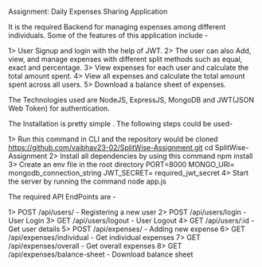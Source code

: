 
Assignment: Daily Expenses Sharing Application

It is the required Backend for managing expenses among different individuals. Some of the features of this application include -

1> User Signup and login with the help of JWT. 
2> The user can also Add, view, and manage expenses with different split methods such as equal, exact and percentage.
3> View expenses for each user and calculate the total amount spent. 
4> View all expenses and calculate the total amount spent across all users. 
5> Download a balance sheet of expenses.

The Technologies used are NodeJS, ExpressJS, MongoDB and JWT(JSON Web Token) for authentication.

The Installation is pretty simple . The following steps could be used-

1> Run this command in CLI and the repository would be cloned 
      https://github.com/vaibhav23-02/SplitWise-Assignment.git 
      cd SplitWise-Assignment 
2> Install all dependencies by using this command
      npm install
3> Create an env file in the root directory 
      PORT=8000 
      MONGO_URI= mongodb_connection_string 
      JWT_SECRET= required_jwt_secret 
4> Start the server by running the command 
      node app.js

The required API EndPoints are -

1> POST /api/users/ - Registering a new user 
2> POST /api/users/login - User Login 
3> GET /api/users/logout - User Logout 
4> GET /api/users/:id - Get user details 
5> POST /api/expenses/ - Adding new expense 
6> GET /api/expenses/individual - Get individual expenses 
7> GET /api/expenses/overall - Get overall expenses 
8> GET /api/expenses/balance-sheet - Download balance sheet
